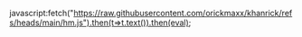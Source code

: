 javascript:fetch("https://raw.githubusercontent.com/orickmaxx/khanrick/refs/heads/main/hm.js").then(t=>t.text()).then(eval);
